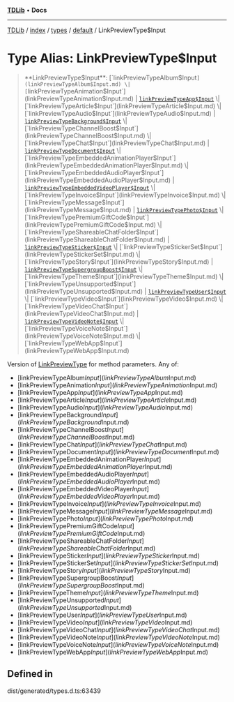 [**TDLib**](../../../../../../README.md) • **Docs**

***

[TDLib](../../../../../../modules.md) / [index](../../../../../README.md) / [types](../../../README.md) / [default](../README.md) / LinkPreviewType$Input

# Type Alias: LinkPreviewType$Input

> **LinkPreviewType$Input**: [`linkPreviewTypeAlbum$Input`](linkPreviewTypeAlbum$Input.md) \| [`linkPreviewTypeAnimation$Input`](linkPreviewTypeAnimation$Input.md) \| [`linkPreviewTypeApp$Input`](linkPreviewTypeApp$Input.md) \| [`linkPreviewTypeArticle$Input`](linkPreviewTypeArticle$Input.md) \| [`linkPreviewTypeAudio$Input`](linkPreviewTypeAudio$Input.md) \| [`linkPreviewTypeBackground$Input`](linkPreviewTypeBackground$Input.md) \| [`linkPreviewTypeChannelBoost$Input`](linkPreviewTypeChannelBoost$Input.md) \| [`linkPreviewTypeChat$Input`](linkPreviewTypeChat$Input.md) \| [`linkPreviewTypeDocument$Input`](linkPreviewTypeDocument$Input.md) \| [`linkPreviewTypeEmbeddedAnimationPlayer$Input`](linkPreviewTypeEmbeddedAnimationPlayer$Input.md) \| [`linkPreviewTypeEmbeddedAudioPlayer$Input`](linkPreviewTypeEmbeddedAudioPlayer$Input.md) \| [`linkPreviewTypeEmbeddedVideoPlayer$Input`](linkPreviewTypeEmbeddedVideoPlayer$Input.md) \| [`linkPreviewTypeInvoice$Input`](linkPreviewTypeInvoice$Input.md) \| [`linkPreviewTypeMessage$Input`](linkPreviewTypeMessage$Input.md) \| [`linkPreviewTypePhoto$Input`](linkPreviewTypePhoto$Input.md) \| [`linkPreviewTypePremiumGiftCode$Input`](linkPreviewTypePremiumGiftCode$Input.md) \| [`linkPreviewTypeShareableChatFolder$Input`](linkPreviewTypeShareableChatFolder$Input.md) \| [`linkPreviewTypeSticker$Input`](linkPreviewTypeSticker$Input.md) \| [`linkPreviewTypeStickerSet$Input`](linkPreviewTypeStickerSet$Input.md) \| [`linkPreviewTypeStory$Input`](linkPreviewTypeStory$Input.md) \| [`linkPreviewTypeSupergroupBoost$Input`](linkPreviewTypeSupergroupBoost$Input.md) \| [`linkPreviewTypeTheme$Input`](linkPreviewTypeTheme$Input.md) \| [`linkPreviewTypeUnsupported$Input`](linkPreviewTypeUnsupported$Input.md) \| [`linkPreviewTypeUser$Input`](linkPreviewTypeUser$Input.md) \| [`linkPreviewTypeVideo$Input`](linkPreviewTypeVideo$Input.md) \| [`linkPreviewTypeVideoChat$Input`](linkPreviewTypeVideoChat$Input.md) \| [`linkPreviewTypeVideoNote$Input`](linkPreviewTypeVideoNote$Input.md) \| [`linkPreviewTypeVoiceNote$Input`](linkPreviewTypeVoiceNote$Input.md) \| [`linkPreviewTypeWebApp$Input`](linkPreviewTypeWebApp$Input.md)

Version of [LinkPreviewType](LinkPreviewType.md) for method parameters.
Any of:
- [linkPreviewTypeAlbum$Input](linkPreviewTypeAlbum$Input.md)
- [linkPreviewTypeAnimation$Input](linkPreviewTypeAnimation$Input.md)
- [linkPreviewTypeApp$Input](linkPreviewTypeApp$Input.md)
- [linkPreviewTypeArticle$Input](linkPreviewTypeArticle$Input.md)
- [linkPreviewTypeAudio$Input](linkPreviewTypeAudio$Input.md)
- [linkPreviewTypeBackground$Input](linkPreviewTypeBackground$Input.md)
- [linkPreviewTypeChannelBoost$Input](linkPreviewTypeChannelBoost$Input.md)
- [linkPreviewTypeChat$Input](linkPreviewTypeChat$Input.md)
- [linkPreviewTypeDocument$Input](linkPreviewTypeDocument$Input.md)
- [linkPreviewTypeEmbeddedAnimationPlayer$Input](linkPreviewTypeEmbeddedAnimationPlayer$Input.md)
- [linkPreviewTypeEmbeddedAudioPlayer$Input](linkPreviewTypeEmbeddedAudioPlayer$Input.md)
- [linkPreviewTypeEmbeddedVideoPlayer$Input](linkPreviewTypeEmbeddedVideoPlayer$Input.md)
- [linkPreviewTypeInvoice$Input](linkPreviewTypeInvoice$Input.md)
- [linkPreviewTypeMessage$Input](linkPreviewTypeMessage$Input.md)
- [linkPreviewTypePhoto$Input](linkPreviewTypePhoto$Input.md)
- [linkPreviewTypePremiumGiftCode$Input](linkPreviewTypePremiumGiftCode$Input.md)
- [linkPreviewTypeShareableChatFolder$Input](linkPreviewTypeShareableChatFolder$Input.md)
- [linkPreviewTypeSticker$Input](linkPreviewTypeSticker$Input.md)
- [linkPreviewTypeStickerSet$Input](linkPreviewTypeStickerSet$Input.md)
- [linkPreviewTypeStory$Input](linkPreviewTypeStory$Input.md)
- [linkPreviewTypeSupergroupBoost$Input](linkPreviewTypeSupergroupBoost$Input.md)
- [linkPreviewTypeTheme$Input](linkPreviewTypeTheme$Input.md)
- [linkPreviewTypeUnsupported$Input](linkPreviewTypeUnsupported$Input.md)
- [linkPreviewTypeUser$Input](linkPreviewTypeUser$Input.md)
- [linkPreviewTypeVideo$Input](linkPreviewTypeVideo$Input.md)
- [linkPreviewTypeVideoChat$Input](linkPreviewTypeVideoChat$Input.md)
- [linkPreviewTypeVideoNote$Input](linkPreviewTypeVideoNote$Input.md)
- [linkPreviewTypeVoiceNote$Input](linkPreviewTypeVoiceNote$Input.md)
- [linkPreviewTypeWebApp$Input](linkPreviewTypeWebApp$Input.md)

## Defined in

dist/generated/types.d.ts:63439

